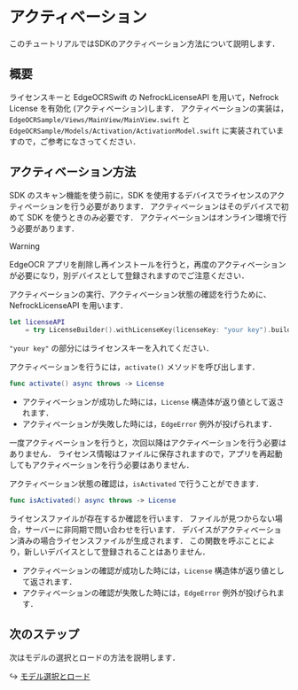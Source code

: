 # アクティベーション
このチュートリアルではSDKのアクティベーション方法について説明します．


## 概要
ライセンスキーと EdgeOCRSwift の NefrockLicenseAPI を用いて，Nefrock License を有効化 (アクティベーション)します．
アクティベーションの実装は，`EdgeOCRSample/Views/MainView/MainView.swift` と
`EdgeOCRSample/Models/Activation/ActivationModel.swift` に実装されていますので，ご参考になさってください．


## アクティベーション方法
SDK のスキャン機能を使う前に，SDK を使用するデバイスでライセンスのアクティベーションを行う必要があります．
アクティベーションはそのデバイスで初めて SDK を使うときのみ必要です．
アクティベーションはオンライン環境で行う必要があります．



> [!WARNING]
> EdgeOCR アプリを削除し再インストールを行うと，再度のアクティベーションが必要になり，別デバイスとして登録されますのでご注意ください．

アクティベーションの実行、アクティベーション状態の確認を行うために、 NefrockLicenseAPI を用います．
```swift
let licenseAPI
    = try LicenseBuilder().withLicenseKey(licenseKey: "your key").build()
```

`"your key"` の部分にはライセンスキーを入れてください．

アクティベーションを行うには，`activate()` メソッドを呼び出します．
```swift
func activate() async throws -> License
```
- アクティベーションが成功した時には，`License` 構造体が返り値として返されます．
- アクティベーションが失敗した時には，`EdgeError` 例外が投げられます．

一度アクティベーションを行うと，次回以降はアクティベーションを行う必要はありません．
ライセンス情報はファイルに保存されますので，アプリを再起動してもアクティベーションを行う必要はありません．

アクティベーション状態の確認は，`isActivated` で行うことができます．
```swift
func isActivated() async throws -> License
```

ライセンスファイルが存在するか確認を行います．
ファイルが見つからない場合，サーバーに非同期で問い合わせを行います．
デバイスがアクティベーション済みの場合ライセンスファイルが生成されます．
この関数を呼ぶことにより，新しいデバイスとして登録されることはありません．

- アクティベーションの確認が成功した時には，`License` 構造体が返り値として返されます．
- アクティベーションの確認が失敗した時には，`EdgeError` 例外が投げられます．


## 次のステップ
次はモデルの選択とロードの方法を説明します．

↪️ [モデル選択とロード](03-loadmodel.md)
